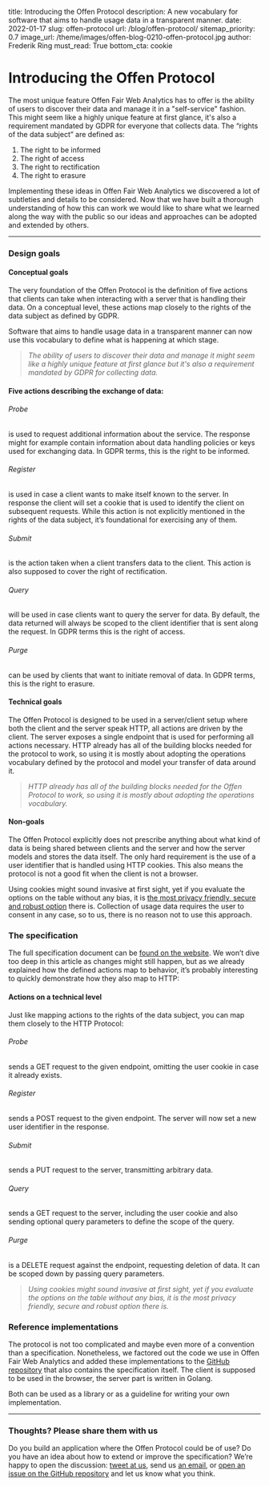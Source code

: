 title: Introducing the Offen Protocol
description: A new vocabulary for software that aims to handle usage data in a transparent manner.
date: 2022-01-17
slug: offen-protocol
url: /blog/offen-protocol/
sitemap_priority: 0.7
image_url: /theme/images/offen-blog-0210-offen-protocol.jpg
author: Frederik Ring
must_read: True
bottom_cta: cookie

# Introducing the Offen Protocol

The most unique feature Offen Fair Web Analytics has to offer is the ability of users to discover their data and manage it in a "self-service" fashion. This might seem like a highly unique feature at first glance, it's also a requirement mandated by GDPR for everyone that collects data. The “rights of the data subject” are defined as:

1. The right to be informed
2. The right of access
3. The right to rectification
4. The right to erasure

Implementing these ideas in Offen Fair Web Analytics we discovered a lot of subtleties and details to be considered. Now that we have built a thorough understanding of how this can work we would like to share what we learned along the way with the public so our ideas and approaches can be adopted and extended by others.

---

### Design goals

#### Conceptual goals

The very foundation of the Offen Protocol is the definition of five actions that clients can take when interacting with a server that is handling their data. On a conceptual level, these actions map closely to the rights of the data subject as defined by GDPR.

Software that aims to handle usage data in a transparent manner can now use this vocabulary to define what is happening at which stage.

> *The ability of users to discover their data and manage it might seem like a highly unique feature at first glance but it's also a requirement mandated by GDPR for collecting data.*

#### Five actions describing the exchange of data:

###### Probe
is used to request additional information about the service. The response might for example contain information about data handling policies or keys used for exchanging data. In GDPR terms, this is the right to be informed.
###### Register
is used in case a client wants to make itself known to the server. In response the client will set a cookie that is used to identify the client on subsequent requests. While this action is not explicitly mentioned in the rights of the data subject, it’s foundational for exercising any of them.
###### Submit
is the action taken when a client transfers data to the client. This action is also supposed to cover the right of rectification.
###### Query
will be used in case clients want to query the server for data. By default, the data returned will always be scoped to the client identifier that is sent along the request. In GDPR terms this is the right of access.
###### Purge
can be used by clients that want to initiate removal of data. In GDPR terms, this is the right to erasure.

#### Technical goals

The Offen Protocol is designed to be used in a server/client setup where both the client and the server speak HTTP, all actions are driven by the client. The server exposes a single endpoint that is used for performing all actions necessary. HTTP already has all of the building blocks needed for the protocol to work, so using it is mostly about adopting the operations vocabulary defined by the protocol and model your transfer of data around it.

> *HTTP already has all of the building blocks needed for the Offen Protocol to work, so using it is mostly about adopting the operations vocabulary.*

#### Non-goals

The Offen Protocol explicitly does not prescribe anything about what kind of data is being shared between clients and the server and how the server models and stores the data itself. The only hard requirement is the use of a user identifier that is handled using HTTP cookies. This also means the protocol is not a good fit when the client is not a browser.

Using cookies might sound invasive at first sight, yet if you evaluate the options on the table without any bias, it is [the most privacy friendly, secure and robust option](/blog/privacy-cookies/) there is. Collection of usage data requires the user to consent in any case, so to us, there is no reason not to use this approach.

### The specification

The full specification document can be [found on the website](https://offen.github.io/protocol/). We won’t dive too deep in this article as changes might still happen, but as we already explained how the defined actions map to behavior, it’s probably interesting to quickly demonstrate how they also map to HTTP:

#### Actions on a technical level

Just like mapping actions to the rights of the data subject, you can map them closely to the HTTP Protocol:

###### Probe
sends a GET request to the given endpoint, omitting the user cookie in case it already exists.
###### Register
sends a POST request to the given endpoint. The server will now set a new user identifier in the response.
###### Submit
sends a PUT request to the server, transmitting arbitrary data.
###### Query
sends a GET request to the server, including the user cookie and also sending optional query parameters to define the scope of the query.
###### Purge
is a DELETE request against the endpoint, requesting deletion of data. It can be scoped down by passing query parameters.

> *Using cookies might sound invasive at first sight, yet if you evaluate the options on the table without any bias, it is the most privacy friendly, secure and robust option there is.*

### Reference implementations

The protocol is not too complicated and maybe even more of a convention than a specification. Nonetheless, we factored out the code we use in Offen Fair Web Analytics and added these implementations to the [GitHub repository](https://github.com/offen/protocol) that also contains the specification itself. The client is supposed to be used in the browser, the server part is written in Golang.

Both can be used as a library or as a guideline for writing your own implementation.

---

### Thoughts? Please share them with us

Do you build an application where the Offen Protocol could be of use? Do you have an idea about how to extend or improve the specification? We’re happy to open the discussion: [tweet at us](https://twitter.com/hioffen), send us [an email](mailto:hioffen@posteo.de), or [open an issue on the GitHub repository](https://github.com/offen/protocol) and let us know what you think.
